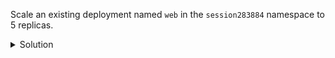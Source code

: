 Scale an existing deployment named `web` in the `session283884` namespace to 5 replicas.

<details><summary>Solution</summary>
<br>

```bash
kubectl -n session283884 scale deployment web --replicas=5
```{{exec}}

```bash
kubectl -n session283884 get deploy,rs,po
```{{exec}}

</details>